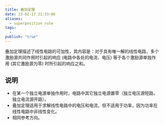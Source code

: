 ```yaml
---
title: 叠加定理
date: 23-02-17 21:53:06
aliases:
  - superposition rule
tags:
  - 
publish: "true"
---
```



叠加定理描述了线性电路的可加性，其内容是：对于具有唯一解的线性电路，多个激励源共同作用时引起的响应 (电路中各处的电流、电压) 等于各个激励源单独作用 (其它激励源为零) 时所引起的响应之和。

## 说明 

- 在某一个独立电源单独作用时，电路中其它独立电源置零（独立电压源短路，独立电流源开路）。
- 叠加定理适用于求解线性电路中的电压和电流，但不适用于功率，因为功率在线性电路中非线性变化。
- 相同参考方向。

